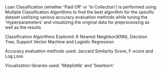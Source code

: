 Loan Classification (whether 'Paid Off' or 'In Collection') is performed using Multiple Classification Algorithms to find the best algorithm for the specific dataset ustilizing various accuracy evaluation methods while tuning the 'Hyperparameters' and visualizing the original data for preprocessing as well as the results

Classification Algorithms Explored: K Nearest Neighbor(KNN), Decision Tree, Support Vector Machine and Logistic Regression

Accuracy evaluation methods used: Jaccard Similarity Score, F-score and Log Loss

Visualization libraries used: 'Matplotlib' and 'Searborn'
